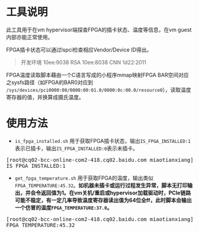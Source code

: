 # 工具说明

此工具用于在vm hypervisor端探查FPGA的插卡状态、温度等信息，在vm guest内部亦能正常使用。

FPGA插卡状态可以通过lspci检查相应Vendor/Device ID得出。
> 开发环境 10ee:9038
> RSA 10ee:8038
> CNN 1d22:2011

FPGA温度读取脚本藉由一个C语言写成的小程序mmap映射FPGA BAR空间对应之sysfs路径（如FPGA的BAR0对应到 `/sys/devices/pci0000:00/0000:00:01.0/0000:0c:00.0/resource0`），读取温度寄存器的值，并换算成摄氏温度。

# 使用方法

* `is_fpga_installed.sh` 用于获取FPGA插卡状态，输出`IS_FPGA_INSTALLED:1`表示已插卡，输出`IS_FPGA_INSTALLED:0`表示未插卡。
<pre>
[root@cq02-bcc-online-com2-418.cq02.baidu.com miaotianxiang]# ./is_fpga_installed.sh
IS_FPGA_INSTALLED:1
</pre>

* `get_fpga_temperature.sh` 用于获取FPGA的温度，输出类似`FPGA_TEMPERATURE:45.32`。**如机器未插卡或运行过程发生异常，脚本无打印输出，并会令返回值为1。在vm关机/重启或hypervisor加载驱动时，PCIe链路可能不稳定，有一定几率导致温度寄存器读出值为64位全ff，此时脚本会输出一个仿冒的温度`FPGA_TEMPERATURE:37.0`。**
<pre>
[root@cq02-bcc-online-com2-418.cq02.baidu.com miaotianxiang]# ./get_fpga_temperature.sh
FPGA_TEMPERATURE:45.32
</pre>

